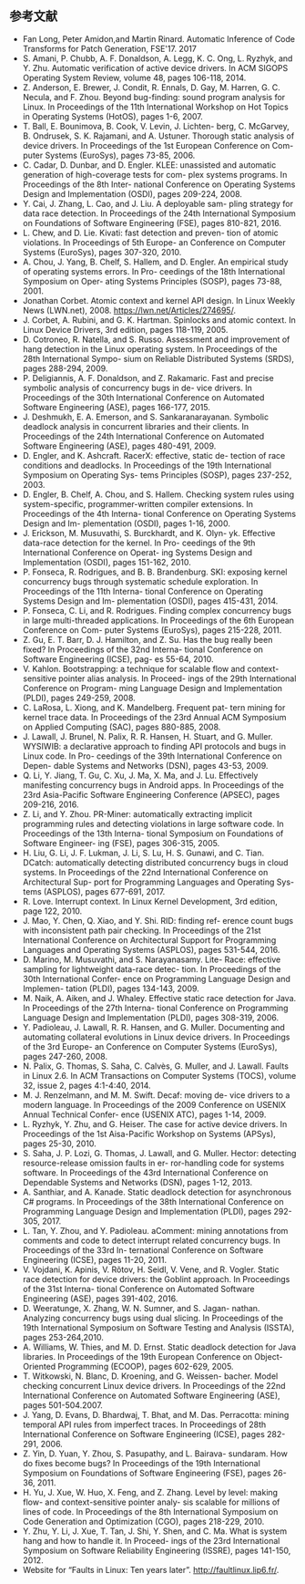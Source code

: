 ## 参考文献
- Fan Long, Peter Amidon,and Martin Rinard. Automatic 
 Inference of Code Transforms for Patch Generation, 
 FSE'17. 2017
- S. Amani, P. Chubb, A. F. Donaldson, A. Legg, K. C.
Ong, L. Ryzhyk, and Y. Zhu. Automatic verification of
active device drivers. In ACM SIGOPS Operating System
Review, volume 48, pages 106-118, 2014.
 - Z. Anderson, E. Brewer, J. Condit, R. Ennals, D. Gay, M.
  Harren, G. C. Necula, and F. Zhou. Beyond bug-finding:
  sound program analysis for Linux. In Proceedings of the
  11th International Workshop on Hot Topics in Operating
  Systems (HotOS), pages 1-6, 2007.
 - T. Ball, E. Bounimova, B. Cook, V. Levin, J. Lichten-
berg, C. McGarvey, B. Ondrusek, S. K. Rajamani, and A.
Ustuner. Thorough static analysis of device drivers. In
Proceedings of the 1st European Conference on Com-
puter Systems (EuroSys), pages 73-85, 2006.
 - C. Cadar, D. Dunbar, and D. Engler. KLEE: unassisted
and automatic generation of high-coverage tests for com-
plex systems programs. In Proceedings of the 8th Inter-
national Conference on Operating Systems Design and
Implementation (OSDI), pages 209-224, 2008.
 - Y. Cai, J. Zhang, L. Cao, and J. Liu. A deployable sam-
pling strategy for data race detection. In Proceedings of
the 24th International Symposium on Foundations of
Software Engineering (FSE), pages 810-821, 2016.
 - L. Chew, and D. Lie. Kivati: fast detection and preven-
tion of atomic violations. In Proceedings of 5th Europe-
an Conference on Computer Systems (EuroSys), pages
307-320, 2010.
 - A. Chou, J. Yang, B. Chelf, S. Hallem, and D. Engler.
An empirical study of operating systems errors. In Pro-
ceedings of the 18th International Symposium on Oper-
ating Systems Principles (SOSP), pages 73-88, 2001.
 - Jonathan Corbet. Atomic context and kernel API design.
In Linux Weekly News (LWN.net), 2008.
https://lwn.net/Articles/274695/.
 - J. Corbet, A. Rubini, and G. K. Hartman. Spinlocks and
atomic context. In Linux Device Drivers, 3rd edition,
pages 118-119, 2005.
 - D. Cotroneo, R. Natella, and S. Russo. Assessment and
improvement of hang detection in the Linux operating
system. In Proceedings of the 28th International Sympo-
sium on Reliable Distributed Systems (SRDS), pages
288-294, 2009.
 - P. Deligiannis, A. F. Donaldson, and Z. Rakamaric. Fast
and precise symbolic analysis of concurrency bugs in de-
vice drivers. In Proceedings of the 30th International
Conference on Automated Software Engineering (ASE),
pages 166-177, 2015.
 - J. Deshmukh, E. A. Emerson, and S. Sankaranarayanan.
Symbolic deadlock analysis in concurrent libraries and
their clients. In Proceedings of the 24th International
Conference on Automated Software Engineering (ASE),
pages 480-491, 2009.
 - D. Engler, and K. Ashcraft. RacerX: effective, static de-
tection of race conditions and deadlocks. In Proceedings
of the 19th International Symposium on Operating Sys-
tems Principles (SOSP), pages 237-252, 2003.
 - D. Engler, B. Chelf, A. Chou, and S. Hallem. Checking
system rules using system-specific, programmer-written
compiler extensions. In Proceedings of the 4th Interna-
tional Conference on Operating Systems Design and Im-
plementation (OSDI), pages 1-16, 2000.
 - J. Erickson, M. Musuvathi, S. Burckhardt, and K. Olyn-
yk. Effective data-race detection for the kernel. In Pro-
ceedings of the 9th International Conference on Operat-
ing Systems Design and Implementation (OSDI), pages
151-162, 2010.
 - P. Fonseca, R. Rodrigues, and B. B. Brandenburg. SKI:
exposing kernel concurrency bugs through systematic
schedule exploration. In Proceedings of the 11th Interna-
tional Conference on Operating Systems Design and Im-
plementation (OSDI), pages 415-431, 2014.
 - P. Fonseca, C. Li, and R. Rodrigues. Finding complex
  concurrency bugs in large multi-threaded applications. In
  Proceedings of the 6th European Conference on Com-
  puter Systems (EuroSys), pages 215-228, 2011.
 - Z. Gu, E. T. Barr, D. J. Hamilton, and Z. Su. Has the bug
really been fixed? In Proceedings of the 32nd Interna-
tional Conference on Software Engineering (ICSE), pag-
es 55-64, 2010.
 - V. Kahlon. Bootstrapping: a technique for scalable flow
and context-sensitive pointer alias analysis. In Proceed-
ings of the 29th International Conference on Program-
ming Language Design and Implementation (PLDI),
pages 249-259, 2008.
 - C. LaRosa, L. Xiong, and K. Mandelberg. Frequent pat-
tern mining for kernel trace data. In Proceedings of the
23rd Annual ACM Symposium on Applied Computing
(SAC), pages 880-885, 2008.
 - J. Lawall, J. Brunel, N. Palix, R. R. Hansen, H. Stuart,
  and G. Muller. WYSIWIB: a declarative approach to
  finding API protocols and bugs in Linux code. In Pro-
  ceedings of the 39th International Conference on Depen-
  dable Systems and Networks (DSN), pages 43-53, 2009.
 - Q. Li, Y. Jiang, T. Gu, C. Xu, J. Ma, X. Ma, and J. Lu.
Effectively manifesting concurrency bugs in Android
apps. In Proceedings of the 23rd Asia-Pacific Software
Engineering Conference (APSEC), pages 209-216, 2016.
 - Z. Li, and Y. Zhou. PR-Miner: automatically extracting
implicit programming rules and detecting violations in
large software code. In Proceedings of the 13th Interna-
tional Symposium on Foundations of Software Engineer-
ing (FSE), pages 306-315, 2005.
 - H. Liu, G. Li, J. F. Lukman, J. Li, S. Lu, H. S. Gunawi,
and C. Tian. DCatch: automatically detecting distributed
concurrency bugs in cloud systems. In Proceedings of
the 22nd International Conference on Architectural Sup-
port for Programming Languages and Operating Sys-
tems (ASPLOS), pages 677-691, 2017.
 - R. Love. Interrupt context. In Linux Kernel Development,
3rd edition, page 122, 2010.
 - J. Mao, Y. Chen, Q. Xiao, and Y. Shi. RID: finding ref-
erence count bugs with inconsistent path pair checking.
In Proceedings of the 21st International Conference on
Architectural Support for Programming Languages and
Operating Systems (ASPLOS), pages 531-544, 2016.
 - D. Marino, M. Musuvathi, and S. Narayanasamy. Lite-
Race: effective sampling for lightweight data-race detec-
tion. In Proceedings of the 30th International Confer-
ence on Programming Language Design and Implemen-
tation (PLDI), pages 134-143, 2009.
 - M. Naik, A. Aiken, and J. Whaley. Effective static race
detection for Java. In Proceedings of the 27th Interna-
tional Conference on Programming Language Design
and Implementation (PLDI), pages 308-319, 2006.
 - Y. Padioleau, J. Lawall, R. R. Hansen, and G. Muller.
Documenting and automating collateral evolutions in
Linux device drivers. In Proceedings of the 3rd Europe-
an Conference on Computer Systems (EuroSys), pages
247-260, 2008.
 - N. Palix, G. Thomas, S. Saha, C. Calvès, G. Muller, and
J. Lawall. Faults in Linux 2.6. In ACM Transactions on
Computer Systems (TOCS), volume 32, issue 2, pages
4:1-4:40, 2014.
 - M. J. Renzelmann, and M. M. Swift. Decaf: moving de-
vice drivers to a modern language. In Proceedings of the
2009 Conference on USENIX Annual Technical Confer-
ence (USENIX ATC), pages 1-14, 2009.
 - L. Ryzhyk, Y. Zhu, and G. Heiser. The case for active
device drivers. In Proceedings of the 1st Aisa-Pacific
Workshop on Systems (APSys), pages 25-30, 2010.
 - S. Saha, J. P. Lozi, G. Thomas, J. Lawall, and G. Muller.
Hector: detecting resource-release omission faults in er-
ror-handling code for systems software. In Proceedings
of the 43rd International Conference on Dependable
Systems and Networks (DSN), pages 1-12, 2013.
 - A. Santhiar, and A. Kanade. Static deadlock detection for
  asynchronous C# programs. In Proceedings of the 38th
  International Conference on Programming Language
  Design and Implementation (PLDI), pages 292-305, 2017.
 - L. Tan, Y. Zhou, and Y. Padioleau. aComment: mining
annotations from comments and code to detect interrupt
related concurrency bugs. In Proceedings of the 33rd In-
ternational Conference on Software Engineering (ICSE),
pages 11-20, 2011.
 - V. Vojdani, K. Apinis, V. Rõtov, H. Seidl, V. Vene, and
R. Vogler. Static race detection for device drivers: the
Goblint approach. In Proceedings of the 31st Interna-
tional Conference on Automated Software Engineering
(ASE), pages 391-402, 2016.
 - D. Weeratunge, X. Zhang, W. N. Sumner, and S. Jagan-
nathan. Analyzing concurrency bugs using dual slicing.
In Proceedings of the 19th International Symposium on
Software Testing and Analysis (ISSTA), pages 253-264,2010.
 - A. Williams, W. Thies, and M. D. Ernst. Static deadlock
detection for Java libraries. In Proceedings of the 19th
European Conference on Object-Oriented Programming
(ECOOP), pages 602-629, 2005.
 - T. Witkowski, N. Blanc, D. Kroening, and G. Weissen-
bacher. Model checking concurrent Linux device drivers.
In Proceedings of the 22nd International Conference on
Automated Software Engineering (ASE), pages 501-504.2007.
 - J. Yang, D. Evans, D. Bhardwaj, T. Bhat, and M. Das.
Perracotta: mining temporal API rules from imperfect
traces. In Proceedings of 28th International Conference
on Software Engineering (ICSE), pages 282-291, 2006.
 - Z. Yin, D. Yuan, Y. Zhou, S. Pasupathy, and L. Bairava-
sundaram. How do fixes become bugs? In Proceedings of
the 19th International Symposium on Foundations of
Software Engineering (FSE), pages 26-36, 2011.
 - H. Yu, J. Xue, W. Huo, X. Feng, and Z. Zhang. Level by
level: making flow- and context-sensitive pointer analy-
sis scalable for millions of lines of code. In Proceedings
of the 8th International Symposium on Code Generation
and Optimization (CGO), pages 218-229, 2010.
 - Y. Zhu, Y. Li, J. Xue, T. Tan, J. Shi, Y. Shen, and C. Ma.
What is system hang and how to handle it. In Proceed-
ings of the 23rd International Symposium on Software
Reliability Engineering (ISSRE), pages 141-150, 2012.
 - Website for “Faults in Linux: Ten years later”.
http://faultlinux.lip6.fr/.
